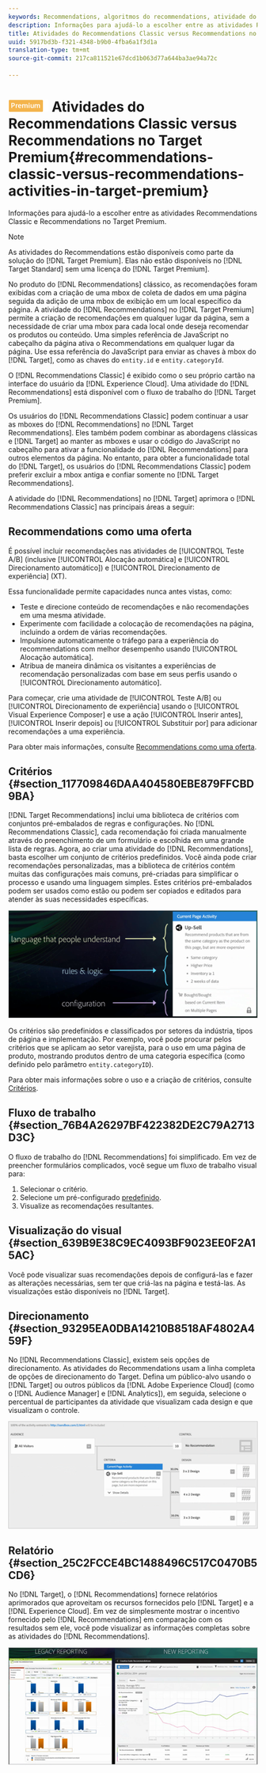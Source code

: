 ```yaml
---
keywords: Recommendations, algoritmos do recommendations, atividade do recommendations, recommendations classic
description: Informações para ajudá-lo a escolher entre as atividades Recommendations Classic e Recommendations no Target Premium.
title: Atividades do Recommendations Classic versus Recommendations no Target Premium
uuid: 5917bd3b-f321-4348-b9b0-4fba6a1f3d1a
translation-type: tm+mt
source-git-commit: 217ca811521e67dcd1b063d77a644ba3ae94a72c

---
```



# ![PREMIUM](/help/assets/premium.png) Atividades do Recommendations Classic versus Recommendations no Target Premium{#recommendations-classic-versus-recommendations-activities-in-target-premium}

Informações para ajudá-lo a escolher entre as atividades Recommendations Classic e Recommendations no Target Premium.

>[!NOTE]
>
>As atividades do Recommendations estão disponíveis como parte da solução do [!DNL Target Premium]. Elas não estão disponíveis no [!DNL Target Standard] sem uma licença do [!DNL Target Premium].

No produto do [!DNL Recommendations] clássico, as recomendações foram exibidas com a criação de uma mbox de coleta de dados em uma página seguida da adição de uma mbox de exibição em um local específico da página. A atividade do [!DNL Recommendations] no [!DNL Target Premium] permite a criação de recomendações em qualquer lugar da página, sem a necessidade de criar uma mbox para cada local onde deseja recomendar os produtos ou conteúdo. Uma simples referência de JavaScript no cabeçalho da página ativa o Recommendations em qualquer lugar da página. Use essa referência do JavaScript para enviar as chaves à mbox do [!DNL Target], como as chaves do `entity.id` e `entity.categoryId`.

O [!DNL Recommendations Classic] é exibido como o seu próprio cartão na interface do usuário da [!DNL Experience Cloud]. Uma atividade do [!DNL Recommendations] está disponível com o fluxo de trabalho do [!DNL Target Premium].

Os usuários do [!DNL Recommendations Classic] podem continuar a usar as mboxes do [!DNL Recommendations] no [!DNL Target Recommendations]. Eles também podem combinar as abordagens clássicas e [!DNL Target] ao manter as mboxes e usar o código do JavaScript no cabeçalho para ativar a funcionalidade do [!DNL Recommendations] para outros elementos da página. No entanto, para obter a funcionalidade total do [!DNL Target], os usuários do [!DNL Recommendations Classic] podem preferir excluir a mbox antiga e confiar somente no [!DNL Target Recommendations].

A atividade do [!DNL Recommendations] no [!DNL Target] aprimora o [!DNL Recommendations Classic] nas principais áreas a seguir:

## Recommendations como uma oferta

É possível incluir recomendações nas atividades de [!UICONTROL Teste A/B] (inclusive [!UICONTROL Alocação automática] e [!UICONTROL Direcionamento automático]) e [!UICONTROL Direcionamento de experiência] (XT).

Essa funcionalidade permite capacidades nunca antes vistas, como:

* Teste e direcione conteúdo de recomendações e não recomendações em uma mesma atividade.
* Experimente com facilidade a colocação de recomendações na página, incluindo a ordem de várias recomendações.
* Impulsione automaticamente o tráfego para a experiência do recommendations com melhor desempenho usando [!UICONTROL Alocação automática].
* Atribua de maneira dinâmica os visitantes a experiências de recomendação personalizadas com base em seus perfis usando o [!UICONTROL Direcionamento automático].

Para começar, crie uma atividade de [!UICONTROL Teste A/B] ou [!UICONTROL Direcionamento de experiência] usando o [!UICONTROL Visual Experience Composer] e use a ação [!UICONTROL Inserir antes], [!UICONTROL Inserir depois] ou [!UICONTROL Substituir por] para adicionar recomendações a uma experiência.

Para obter mais informações, consulte [Recommendations como uma oferta](/help/c-recommendations/recommendations-as-an-offer.md).

## Critérios {#section_117709846DAA404580EBE879FFCBD9BA}

[!DNL Target Recommendations] inclui uma biblioteca de critérios com conjuntos pré-embalados de regras e configurações. No [!DNL Recommendations Classic], cada recomendação foi criada manualmente através do preenchimento de um formulário e escolhida em uma grande lista de regras. Agora, ao criar uma atividade do [!DNL Recommendations], basta escolher um conjunto de critérios predefinidos. Você ainda pode criar recomendações personalizadas, mas a biblioteca de critérios contém muitas das configurações mais comuns, pré-criadas para simplificar o processo e usando uma linguagem simples. Estes critérios pré-embalados podem ser usados como estão ou podem ser copiados e editados para atender às suas necessidades específicas.

![](assets/overview_criteria.png)

Os critérios são predefinidos e classificados por setores da indústria, tipos de página e implementação. Por exemplo, você pode procurar pelos critérios que se aplicam ao setor varejista, para o uso em uma página de produto, mostrando produtos dentro de uma categoria específica (como definido pelo parâmetro `entity.categoryID`).

Para obter mais informações sobre o uso e a criação de critérios, consulte [Critérios](../../c-recommendations/c-algorithms/algorithms.md#concept_4BD01DC437F543C0A13621C93A302750).

## Fluxo de trabalho {#section_76B4A26297BF422382DE2C79A2713D3C}

O fluxo de trabalho do [!DNL Recommendations] foi simplificado. Em vez de preencher formulários complicados, você segue um fluxo de trabalho visual para:

1. Selecionar o critério.
1. Selecione um pré-configurado  [predefinido](../../c-recommendations/c-design-overview/create-design.md#task_CC5BD28C364742218C1ACAF0D45E0E14).
1. Visualize as recomendações resultantes.

## Visualização do visual  {#section_639B9E38C9EC4093BF9023EE0F2A15AC}

Você pode visualizar suas recomendações depois de configurá-las e fazer as alterações necessárias, sem ter que criá-las na página e testá-las. As visualizações estão disponíveis no [!DNL Target].

## Direcionamento {#section_93295EA0DBA14210B8518AF4802A459F}

No [!DNL Recommendations Classic], existem seis opções de direcionamento. As atividades do Recommendations usam a linha completa de opções de direcionamento do Target. Defina um público-alvo usando o [!DNL Target] ou outros públicos da [!DNL Adobe Experience Cloud] (como o [!DNL Audience Manager] e [!DNL Analytics]), em seguida, selecione o percentual de participantes da atividade que visualizam cada design e que visualizam o controle.

![](assets/overview_targeting.png)

## Relatório {#section_25C2FCCE4BC1488496C517C0470B5CD6}

No [!DNL Target], o [!DNL Recommendations] fornece relatórios aprimorados que aproveitam os recursos fornecidos pelo [!DNL Target] e a [!DNL Experience Cloud]. Em vez de simplesmente mostrar o incentivo fornecido pelo [!DNL Recommendations] em comparação com os resultados sem ele, você pode visualizar as informações completas sobre as atividades do [!DNL Recommendations].

![](assets/overview_report.png)

